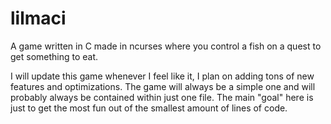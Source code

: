 # lilmaci
A game written in C made in ncurses where you control a fish on a quest to get something to eat.

I will update this game whenever I feel like it, I plan on adding tons of new features and optimizations.
The game will always be a simple one and will probably always be contained within just one file.
The main "goal" here is just to get the most fun out of the smallest amount of lines of code.
